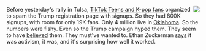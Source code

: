 <img src="http://scripting.com/images/2020/05/08/30rock.png" border="0" align="right">Before yesterday's rally in Tulsa, <a href="https://www.theverge.com/2020/6/21/21298169/kpop-fans-tiktok-tickets-trump-tulsa-rally-empty-seats">TikTok Teens and K-pop fans</a> organized to spam the Trump registration page with signups. So they had 800K signups, with room for only 19K fans. Only 4 million live in <a href="https://en.wikipedia.org/wiki/Oklahoma">Oklahoma</a>. So the numbers were fishy. Even so the Trump campaign hyped them. They seem to have <a href="https://www.cnn.com/videos/politics/2020/06/20/trump-overflow-crowd-speech-phillip-sot-nr-vpx.cnn">believed</a> them. They must've wanted to. Ethan Zuckerman <a href="https://twitter.com/EthanZ/status/1274685979182485505">says</a> it was activism, it was, and it's surprising how well it worked. 
